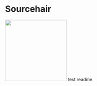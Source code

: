 # Sourcehair
<img width="200" src="https://media.discordapp.net/attachments/1190443905255223347/1267232870838173706/image.png?ex=66a80a14&is=66a6b894&hm=0374be7613aed3ec06019d4f4d25e3523b8785a04e266edd79825116d1105aa5&=&format=webp&quality=lossless">
test readme
